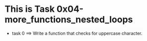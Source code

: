 # This is Task 0x04-more_functions_nested_loops

- task 0 ==> Write a function that checks for uppercase character.

